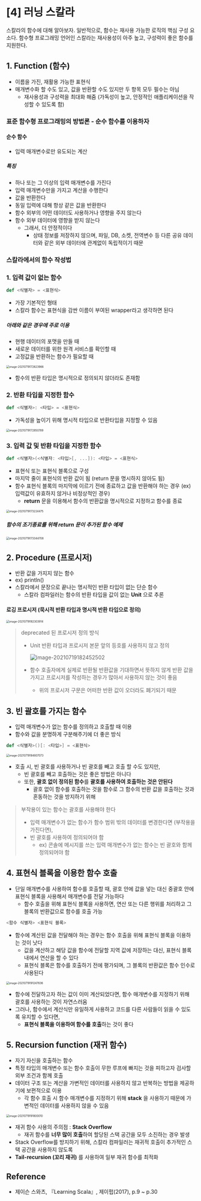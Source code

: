 # [4] 러닝 스칼라

  스칼라의 함수에 대해 알아보자. 일반적으로, 함수는 재사용 가능한 로직의 핵심 구성 요소다. 함수형 프로그래밍 언어인 스칼라는 재사용성이 아주 높고, 구성력이 좋은 함수를 지원한다.



## 1. Function (함수)

- 이름을 가진, 재활용 가능한 표현식
- 매개변수화 할 수도 있고, 값을 반환할 수도 있지만 두 항목 모두 필수는 아님
  - 재사용성과 구성력을 최대화 해줌 (가독성이 높고, 안정적인 애플리케이션을 작성할 수 있도록 함)

### 표준 함수형 프로그래밍의 방법론 - 순수 함수를 이용하자

#### 순수 함수

- 입력 매개변수로만 유도되는 계산

##### 특징

- 하나 또는 그 이상의 입력 매개변수를 가진다
- 입력 매개변수만을 가지고 계산을 수행한다
- 값을 반환한다
- 동일 입력에 대해 항상 같은 값을 반환한다
- 함수 외부의 어떤 데이터도 사용하거나 영향을 주지 않는다
- 함수 외부 데이터에 영향을 받지 않는다
  - 그래서, 더 안정적이다
    - 상태 정보를 저장하지 않으며, 파일, DB, 소켓, 전역변수 등 다른 공유 데이터와 같은 외부 데이터에 관계없이 독립적이기 때문

### 스칼라에서의 함수 작성법

### 1. 입력 값이 없는 함수

```scala
def <식별자> = <표현식>
```

- 가장 기본적인 형태
- 스칼라 함수는 표현식을 감싼 이름이 부여된 wrapper라고 생각하면 된다

##### 아래와 같은 경우에 주로 이용

- 현행 데이터의 포맷을 만들 때
- 새로운 데이터를 위한 원격 서비스를 확인할 때 
- 고정값을 반환하는 함수가 필요할 때

<img src="image/4-1_scala_function.png" alt="image-20210719172623966" style="zoom:50%;" />

- 함수의 반환 타입은 명시적으로 정의되지 않더라도 존재함



### 2. 반환 타입을 지정한 함수

```scala
def <식별자>: <타입> = <표현식>
```

- 가독성을 높이기 위해 명시적 타입으로 반환타입을 지정할 수 있음

<img src="image/4-2_scala_function2.png" alt="image-20210719172850789" style="zoom:50%;" />



### 3. 입력 값 및 반환 타입을 지정한 함수

```scala
def <식별자>(<식별자: <타입>[, ...]): <타입> = <표현식>
```

- 표현식 또는 표현식 블록으로 구성
- 마지막 줄이 표현식의 반환 값이 됨 (return 문을 명시하지 않아도 됨)
- 함수 표현식 블록의 마지막에 이르기 전에 종료하고 값을 반환해야 하는 경우 (ex) 입력값이 유효하지 않거나 비정상적인 경우)
  - **return** 문을 이용해서 함수의 반환값을 명시적으로 지정하고 함수를 종료

<img src="image/4-3_scala_function3.png" alt="image-20210719173224475" style="zoom:50%;" />

##### 함수의 조기종료를 위해 return 문이 추가된 함수 예제

<img src="image/4-4_scala_function.png" alt="image-20210719173344708" style="zoom:50%;" />



## 2. Procedure (프로시저)

- 반환 값을 가지지 않는 함수
- ex) println()
- 스칼라에서 문장으로 끝나는 명시적인 반환 타입이 없는 단순 함수
  - 스칼라 컴파일러는 함수의 반환 타입을 값이 없는 **Unit** 으로 추론

#### 로깅 프로시저 (묵시적 반환 타입과 명시적 반환 타입으로 정의)

<img src="image/4-5_procedure.png" alt="image-20210719182303914" style="zoom:50%;" />

> deprecated 된 프로시저 정의 방식
>
> - Unit 반환 타입과 프로시저 본문 앞의 등호를 사용하지 않고 정의
>
>   ![image-20210719182452502](image/4-6_procedure_deprecated_syntax.png)
>
> - 함수 호출자에게 실제로 반환될 반환값을 기대하면서 뜻하지 않게 반환 값을 가지고 프로시저를 작성하는 경우가 많아서 사용하지 않는 것이 좋음
>
>   - 위의 프로시저 구문은 어떠한 반환 값이 오더라도 폐기되기 때문



## 3. 빈 괄호를 가지는 함수

- 입력 매개변수가 없는 함수를 정의하고 호출할 때 이용
- 함수와 값을 분명하게 구분해주기에 더 좋은 방식

```scala
def <식별자>()[: <타입>] = <표현식>
```

<img src="image/4-7_function_with_empty_parenthesis.png" alt="image-20210719184807073" style="zoom:50%;" />

- 호출 시, 빈 괄호를 사용하거나 빈 괄호를 빼고 호출 할 수도 있지만, 
  - 빈 괄호를 빼고 호출하는 것은 좋은 방법은 아니다
  - 또한, **괄호 없이 정의된 함수**를 **괄호를 사용하여 호출하는 것은 안된다**
    - 괄호 없이 함수를 호출하는 것을 함수로 그 함수의 반환 값을 호출하는 것과 혼동하는 것을 방지하기 위해

> 부작용이 있는 함수는 괄호를 사용해야 한다
>
> - 입력 매개변수가 없는 함수가 함수 범위 밖의 데이터를 변경한다면 (부작용을 가진다면), 
> - 빈 괄호를 사용하여 정의되어야 함
>   - ex) 콘솔에 메시지를 쓰는 입력 매개변수가 없는 함수는 빈 괄호와 함께 정의되어야 함



## 4. 표현식 블록을 이용한 함수 호출

- 단일 매개변수를 사용하여 함수를 호출할 때, 괄호 안에 값을 넣는 대신 중괄호 안에 표현식 블록을 사용해서 매개변수를 전달 가능하다
  - 함수 호출을 위해 표현식 블록을 사용하면, 연산 또는 다른 행위를 처리하고 그 블록의 반환값으로 함수를 호출 가능

```scala
<함수 식별자> <표현식 블록>
```

- 함수에 계산된 값을 전달해야 하는 경우는 함수 호출을 위해 표현식 블록을 이용하는 것이 낫다
  - 값을 계산하고 해당 값을 함수에 전달할 지역 값에 저장하는 대신, 표현식 블록 내에서 연산을 할 수 있다
  - 표현식 블록은 함수를 호출하기 전에 평가되며, 그 블록의 반환값은 함수 인수로 사용된다

<img src="image/4-8_expression_block.png" alt="image-20210719191247636" style="zoom:50%;" />

- 함수에 전달하고자 하는 값이 이미 계산되었다면, 함수 매개변수를 지정하기 위해 괄호를 사용하는 것이 자연스러움
- 그러나, 함수에서 계산식만 유일하게 사용하고 코드를 다른 사람들이 읽을 수 있도록 유지할 수 있다면, 
  - **표현식 블록을 이용하여 함수를 호출**하는 것이 좋다



## 5. Recursion function (재귀 함수)

- 자기 자신을 호출하는 함수
- 특정 타입의 매개변수 또는 함수 호출이 무한 루프에 빠지는 것을 피하고자 검사할 외부 조건과 함께 호출
- 데이터 구조 또는 계산을 가변적인 데이터를 사용하지 않고 반복하는 방법을 제공하기에 보편적으로 이용
  - 각 함수 호출 시 함수 매개변수를 지정하기 위해 **stack** 을 사용하기 때문에 가변적인 데이터를 사용하지 않을 수 있음

<img src="image/4-9_recursion.png" alt="image-20210719191800010" style="zoom:50%;" />

- 재귀 함수 사용의 주의점 : **Stack Overflow**
  - 재귀 함수를 **너무 많이 호출**하여 할당된 스택 공간을 모두 소진하는 경우 발생
- Stack Overflow를 방지하기 위해, 스칼라 컴파일러는 재귀적 호출이 추가적인 스택 공간을 사용하지 않도록
- **Tail-recursion (꼬리 재귀)** 를 사용하여 일부 재귀 함수를 최적화



## Reference

- 제이슨 스와츠, 『Learning Scala』, 제이펍(2017), p.9 ~ p.30